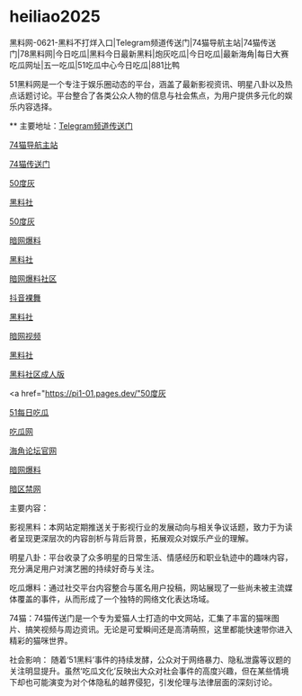 # heiliao2025
黑料网-0621-黑料不打烊入口|Telegram频道传送门|74猫导航主站|74猫传送门|78黑料网|今日吃瓜|黑料今日最新黑料|炮灰吃瓜|今日吃瓜|最新海角|每日大赛吃瓜网址|五一吃瓜|51吃瓜中心今日吃瓜|881比鸭

51黑料网是一个专注于娱乐圈动态的平台，涵盖了最新影视资讯、明星八卦以及热点话题讨论。平台整合了各类公众人物的信息与社会焦点，为用户提供多元化的娱乐内容选择。

** 主要地址：<a href="https://74mao.com/">Telegram频道传送门</a>

<a href="https://74mao.com/">74猫导航主站</a>

<a href="https://74mao.com/">74猫传送门</a>

<a href="https://50dh-01.pages.dev/">50度灰</a>

<a href="https://hl375.pages.dev/">黑料社</a>

<a href="https://pi1-01.pages.dev/">50度灰</a>

<a href="https://aw6-09.pages.dev/">暗网爆料</a>

<a href="https://hls-45.pages.dev/">黑料社</a>

<a href="https://aw3-08.pages.dev/">暗网爆料社区</a>

<a href="https://dy9-08.pages.dev/">抖音裸舞</a>

<a href="https://pi36-2.pages.dev/">黑料社</a>

<a href="https://aw8-16.pages.dev/">暗网视频</a>

<a href="https://pi30-02.pages.dev/">黑料社</a>

<a href="https://hl982.pages.dev/">黑料社区成人版</a>

<a href="https://pi1-01.pages.dev/"50度灰</a>

<a href="https://pi22.pages.dev/">51每日吃瓜</a>

<a href="https://hl435.pages.dev/">吃瓜网</a>

<a href="https://hj-1255.pages.dev/">海角论坛官网</a>

<a href="https://aw6-08.pages.dev/">暗网爆料</a>

<a href="https://aw5-16.pages.dev/">暗区禁网</a>

主要内容：

影视黑料：本网站定期推送关于影视行业的发展动向与相关争议话题，致力于为读者呈现更深层次的内容剖析与背后背景，拓展观众对娱乐产业的理解。

明星八卦：平台收录了众多明星的日常生活、情感经历和职业轨迹中的趣味内容，充分满足用户对演艺圈的持续好奇与关注。

吃瓜爆料：通过社交平台内容整合与匿名用户投稿，网站展现了一些尚未被主流媒体覆盖的事件，从而形成了一个独特的网络文化表达场域。

74猫：74猫传送门是一个专为爱猫人士打造的中文网站，汇集了丰富的猫咪图片、搞笑视频与周边资讯。无论是可爱瞬间还是高清萌照，这里都能快速带你进入精彩的猫咪世界。

社会影响：
随着‘51黑料’事件的持续发酵，公众对于网络暴力、隐私泄露等议题的关注明显提升。虽然‘吃瓜文化’反映出大众对社会事件的高度兴趣，但在某些情境下却也可能演变为对个体隐私的越界侵犯，引发伦理与法律层面的深刻讨论。
